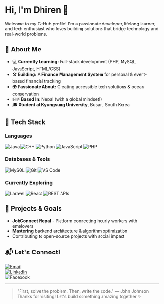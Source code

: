 # Hi, I'm Dhiren 👋  

Welcome to my GitHub profile! I'm a passionate developer, lifelong learner, and tech enthusiast who loves building solutions that bridge technology and real-world problems.  

## 🚀 About Me  
- 💻 **Currently Learning:** Full-stack development (PHP, MySQL, JavaScript, HTML/CSS)  
- 🛠 **Building:** A **Finance Management System** for personal & event-based financial tracking  
- 🌍 **Passionate About:** Creating accessible tech solutions & ocean conservation  
- 🇳🇵 **Based In:** Nepal (with a global mindset!)  
- 🎓 **Student at Kyungsung University**, Busan, South Korea  

## 🧰 Tech Stack  
### Languages  
![Java](https://img.shields.io/badge/Java-ED8B00?style=flat&logo=java&logoColor=white) 
![C++](https://img.shields.io/badge/C++-00599C?style=flat&logo=c%2B%2B&logoColor=white)
![Python](https://img.shields.io/badge/Python-3776AB?style=flat&logo=python&logoColor=white) 
![JavaScript](https://img.shields.io/badge/JavaScript-F7DF1E?style=flat&logo=javascript&logoColor=black) 
![PHP](https://img.shields.io/badge/PHP-777BB4?style=flat&logo=php&logoColor=white)  

### Databases & Tools  
![MySQL](https://img.shields.io/badge/MySQL-4479A1?style=flat&logo=mysql&logoColor=white) 
![Git](https://img.shields.io/badge/Git-F05032?style=flat&logo=git&logoColor=white) 
![VS Code](https://img.shields.io/badge/VS_Code-007ACC?style=flat&logo=visual-studio-code&logoColor=white)  

### Currently Exploring  
![Laravel](https://img.shields.io/badge/Laravel-FF2D20?style=flat&logo=laravel&logoColor=white) 
![React](https://img.shields.io/badge/React-61DAFB?style=flat&logo=react&logoColor=black) 
![REST APIs](https://img.shields.io/badge/REST_API-FF6F00?style=flat&logo=rest&logoColor=white)  

## 🌟 Projects & Goals  
- **JobConnect Nepal** - Platform connecting hourly workers with employers  
- **Mastering** backend architecture & algorithm optimization  
- Contributing to open-source projects with social impact  

## 📬 Let's Connect!  
[![Email](https://img.shields.io/badge/Email-dhirenkathayat4455@gmail.com-D14836?style=flat&logo=gmail&logoColor=white)](mailto:dhirenkathayat4455@gmail.com)  
[![LinkedIn](https://img.shields.io/badge/LinkedIn-Dhirendra_Kathayat-0077B5?style=flat&logo=linkedin&logoColor=white)](https://www.linkedin.com/in/dhirendra-kathayat-ba7055319/)  
[![Facebook](https://img.shields.io/badge/Facebook-Dhiren_Kathayat-1877F2?style=flat&logo=facebook&logoColor=white)](https://www.facebook.com/DhirenKathayat121/)  

---

> "First, solve the problem. Then, write the code." — John Johnson  
> Thanks for visiting! Let's build something amazing together ✨
